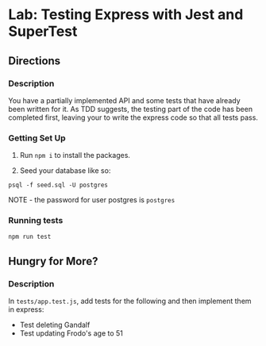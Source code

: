 # Lab: Testing Express with Jest and SuperTest

## Directions

### Description

You have a partially implemented API and some tests that have already been written for it. As TDD suggests, the testing part of the code has been completed first, leaving your to write the express code so that all tests pass.

### Getting Set Up

1. Run `npm i` to install the packages.

1. Seed your database like so:

```
psql -f seed.sql -U postgres
```

NOTE - the password for user postgres is `postgres`

### Running tests

```
npm run test
```

## Hungry for More?

### Description

In `tests/app.test.js`, add tests for the following and then implement them in express:

- Test deleting Gandalf
- Test updating Frodo's age to 51
